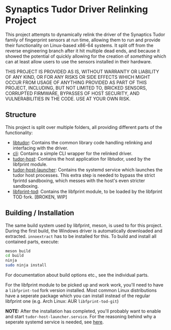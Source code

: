# Synaptics Tudor Driver Relinking Project
This project attempts to dynamically relink the driver of the Synaptics Tudor
family of fingerprint sensors at run time, allowing them to run and provide
their functionality on Linux-based x86-64 systems. It split off from the reverse
engineering branch after it hit multiple dead ends, and because it showed the
potential of quickly allowing for the creation of *something* which can at least
allow users to use the sensors installed in their hardware.

THIS PROJECT IS PROVIDED AS IS, WITHOUT WARRANTY OR LIABILITY OF ANY KIND, OR
FOR ANY RISKS OR SIDE EFFECTS WHICH MIGHT OCCUR FROM USAGE OF ANYTHING PROVIDED
AS PART OF THIS PROJECT, INCLUDING, BUT NOT LIMITED TO, BRICKED SENSORS,
CORRUPTED FIRMWARE, BYPASSES OF HOST SECURITY, AND VULNERABILITIES IN THE CODE.
USE AT YOUR OWN RISK.

## Structure
This project is split over multiple folders, all providing different parts of
the functionality:
- [libtudor](libtudor/README.md): Contains the common library code handling
  relinking and interfacing with the driver.
- [cli](cli/README.md): Contains a simple CLI wrapper for the relinked driver.
- [tudor-host](tudor-host/README.md): Contains the host application for
  libtudor, used by the libfprint module.
- [tudor-host-launcher](tudor-host-launcher/README.md): Contains the systemd
  service which launches the tudor host processes. This extra step is needed to
  bypass the strict fprintd sandboxing, which messes with the host's even
  stricter sandboxing.
- [libfprint-tod](libfprint-tod/README.md): Contains the libfprint module, to be
  loaded by the libfprint TOD fork. [BROKEN, WIP]

## Building / Installation
The same build system used by libfprint, meson, is used to for this project.
During the first build, the Windows driver is automatically downloaded and
extracted. `innoextract` has to be installed for this.
To build and install all contained parts, execute:
```sh
meson build
cd build
ninja
sudo ninja install
```

For documentation about build options etc., see the individual parts.

For the libfprint module to be picked up and work work, you'll need to have a
`libfprint-tod` fork version installed. Most common Linux distributions have a
seperate package which you can install instead of the regular libfprint one
(e.g. Arch Linux: AUR `libfprint-tod-git`)

**NOTE:** After the installation has completed, you'll probably want to enable
and start `tudor-host-launcher.service`. For the reasoning behind why a seperate
systemd service is needed, see [here](tudor-host-launcher/README.md).